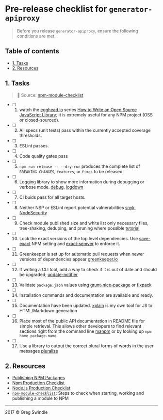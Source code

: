 # Pre-release checklist for `generator-apiproxy`
> Before you release `generator-apiproxy`, ensure the following conditions are
> met.

## Table of contents

<!-- toc -->

- [1. Tasks](#1-tasks)
- [2. Resources](#2-resources)

<!-- tocstop -->

<!-- tocend -->

## 1. Tasks
> :memo: Source:  [npm-module-checklist](https://github.com/bahmutov/npm-module-checklist)

- [ ] 1. watch the [egghead.io][egghead] series [How to Write an Open Source JavaScript Library][egghead series];
it is extremely useful for any NPM project (OSS or closed-sourced).

- [ ] 2. All specs (unit tests) pass within the currently accepted coverage thresholds.

- [ ] 3. ESLint passes.

- [ ] 4. Code quality gates pass

- [ ] 5. `npm run release -- --dry-run` produces the complete list of `BREAKING CHANGES`, `features`, or `fixes` to be released.

- [ ] 6. Logging library to show more information during debugging or verbose mode.
[debug][debug], [logdown][logdown]

- [ ] 7. CI buids pass for all target hosts.

- [ ] 8. Neither NSP or ESLint report potential vulnerabilities [snyk][snyk], [NodeSecurity][NodeSecurity]

- [ ] 9. Check module published size and white list only necessary files, tree-shaking, deduping, and pruning where possible [tutorial][module size]

- [ ] 10. Lock the exact versions of the top level dependencies.
Use [save-exact][save-exact] NPM setting and [exact-semver][exact-semver] to enforce it.

- [ ] 11. Greenkeeper is set up for automatic pull requests when newer versions of dependencies appear [greenkeeper.io][greenkeeper]

- [ ] 12. If writing a CLI tool, add a way to check if it is out of date and should be upgraded;
[update-notifier][update-notifier]

- [ ] 13. Validate `package.json` values using [grunt-nice-package][grunt-nice-package]
or [fixpack][fixpack]

- [ ] 14. Installation commands and documentation are available and ready.

- [ ] 15. Documentation have been updated. [xplain][xplain] is my own tool for JS to HTML/Markdown
generation

- [ ] 16. Place most of the public API documentation in README file for simple retrieval.
This allows other developers to find relevant sections right from the command line [manpm][manpm]
or by looking up `npm home package-name`

- [ ] 17. Use a library to output the correct plural forms of words in the user messages [pluralize][pluralize]

## 2. Resources

 * [Publishing NPM  Packages](https://docs.npmjs.com/getting-started/publishing-npm-packages)
 * [Npm Production Checklist](http://jbavari.github.io/blog/2015/10/17/npm-production-checklist/)
 * [Node.js Production Checklist](https://blog.risingstack.com/node-js-production-checklist/)
 * [`npm-module-checklist`](https://github.com/bahmutov/npm-module-checklist): Steps to check when starting, working and publishing a module to NPM


---

2017 © Greg Swindle

[egghead]: https://egghead.io
[egghead series]: https://egghead.io/series/how-to-write-an-open-source-javascript-library

[pick testing framework]: http://glebbahmutov.com/blog/picking-javascript-testing-framework/

[eslint]: http://eslint.org/
[jshint]: http://jshint.com/docs/
[jscs]: http://jscs.info/
[gulp-lint-everything]: https://github.com/bahmutov/gulp-lint-everything

[pre-git]: https://github.com/bahmutov/pre-git
[ghooks]: https://www.npmjs.com/package/ghooks

[Codacy]: https://codacy.com/
[CodeClimate]: https://codeclimate.com/
[BitHound]: https://www.bithound.io/

[commitizen]: https://www.npmjs.com/package/commitizen

[debug]: https://github.com/visionmedia/debug
[logdown]: https://github.com/caiogondim/logdown

[validate-commit-msg]: https://www.npmjs.com/package/validate-commit-msg

[git-issues]: https://www.npmjs.com/package/git-issues

[travis]: https://travis-ci.org/
[circle]: https://circleci.com/

[badges]: http://glebbahmutov.com/blog/tightening-node-project/
[nodeico]: https://nodei.co/
[david-dm]: https://david-dm.org/

[module size]: http://glebbahmutov.com/blog/smaller-published-NPM-modules/

[semantic-release]: https://github.com/semantic-release/semantic-release
[semver]: http://semver.org/
[semver important]: https://medium.com/javascript-scene/software-versions-are-broken-3d2dc0da0783#.h96ppopx3
[broken semver]: https://www.youtube.com/watch?v=tc2UgG5L7WM

[save-exact]: https://docs.npmjs.com/misc/config#save-exact
[exact-semver]: https://github.com/bahmutov/exact-semver

[next-update install]: https://github.com/bahmutov/next-update#install
[greenkeeper]: http://greenkeeper.io/

[update-notifier]: https://github.com/yeoman/update-notifier

[snyk]: https://www.npmjs.com/package/snyk
[NodeSecurity]: https://nodesecurity.io/

[grunt-nice-package]: https://github.com/bahmutov/grunt-nice-package
[fixpack]: https://github.com/henrikjoreteg/fixpack

[atom]: https://github.com/atom/atom/blob/master/CONTRIBUTING.md
[lodash]: https://github.com/lodash/lodash/blob/master/CONTRIBUTING.md
[contributing]: https://github.com/blog/1184-contributing-guidelines

[xplain]: https://github.com/bahmutov/xplain

[manpm]: https://github.com/bahmutov/manpm

[pluralize]: https://github.com/blakeembrey/pluralize
